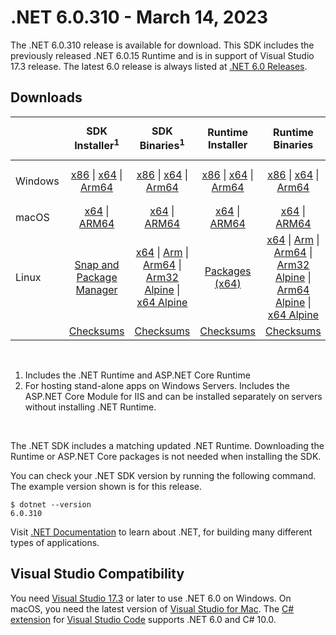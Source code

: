 # .NET 6.0.310 - March 14, 2023

The .NET 6.0.310 release is available for download. This SDK includes the previously released .NET 6.0.15 Runtime and is in support of Visual Studio 17.3 release. The latest 6.0 release is always listed at [.NET 6.0 Releases](../README.md).

## Downloads

|           | SDK Installer<sup>1</sup>                        | SDK Binaries<sup>1</sup>                 | Runtime Installer                                        | Runtime Binaries                                 | ASP.NET Core Runtime           |Windows Desktop Runtime          |
| --------- | :------------------------------------------:     | :----------------------:                 | :---------------------------:                            | :-------------------------:                      | :-----------------:            | :-----------------:            |
| Windows   | [x86][dotnet-sdk-win-x86.exe] \| [x64][dotnet-sdk-win-x64.exe] \| [Arm64][dotnet-sdk-win-arm64.exe] | [x86][dotnet-sdk-win-x86.zip] \| [x64][dotnet-sdk-win-x64.zip] \|  [Arm64][dotnet-sdk-win-arm64.zip] | [x86][dotnet-runtime-win-x86.exe] \| [x64][dotnet-runtime-win-x64.exe] \| [Arm64][dotnet-runtime-win-arm64.exe] | [x86][dotnet-runtime-win-x86.zip] \| [x64][dotnet-runtime-win-x64.zip] \| [Arm64][dotnet-runtime-win-arm64.zip] | [x86][aspnetcore-runtime-win-x86.exe] \| [x64][aspnetcore-runtime-win-x64.exe] \|<br> [Hosting Bundle][dotnet-hosting-win.exe]<sup>2</sup> | [x86][windowsdesktop-runtime-win-x86.exe] \| [x64][windowsdesktop-runtime-win-x64.exe] \| [Arm64][windowsdesktop-runtime-win-arm64.exe] |
| macOS     | [x64][dotnet-sdk-osx-x64.pkg] \| [ARM64][dotnet-sdk-osx-arm64.pkg] | [x64][dotnet-sdk-osx-x64.tar.gz] \| [ARM64][dotnet-sdk-osx-arm64.tar.gz]  | [x64][dotnet-runtime-osx-x64.pkg] \| [ARM64][dotnet-runtime-osx-arm64.pkg] | [x64][dotnet-runtime-osx-x64.tar.gz] \| [ARM64][dotnet-runtime-osx-arm64.tar.gz]| [x64][aspnetcore-runtime-osx-x64.tar.gz] \| [ARM64][aspnetcore-runtime-osx-arm64.tar.gz] | - |<sup>1</sup>
| Linux     |  [Snap and Package Manager](../install-linux.md)  | [x64][dotnet-sdk-linux-x64.tar.gz] \| [Arm][dotnet-sdk-linux-arm.tar.gz]  \| [Arm64][dotnet-sdk-linux-arm64.tar.gz] \| [Arm32 Alpine][dotnet-sdk-linux-musl-arm.tar.gz]  \| [x64 Alpine][dotnet-sdk-linux-musl-x64.tar.gz] | [Packages (x64)][linux-packages] | [x64][dotnet-runtime-linux-x64.tar.gz] \| [Arm][dotnet-runtime-linux-arm.tar.gz] \| [Arm64][dotnet-runtime-linux-arm64.tar.gz] \| [Arm32 Alpine][dotnet-runtime-linux-musl-arm.tar.gz] \| [Arm64 Alpine][dotnet-runtime-linux-musl-arm64.tar.gz] \| [x64 Alpine][dotnet-runtime-linux-musl-x64.tar.gz]  | [x64][aspnetcore-runtime-linux-x64.tar.gz]<sup>1</sup>  \| [Arm][aspnetcore-runtime-linux-arm.tar.gz]<sup>1</sup> \| [Arm64][aspnetcore-runtime-linux-arm64.tar.gz]<sup>1</sup> \| [x64 Alpine][aspnetcore-runtime-linux-musl-x64.tar.gz] | - | <sup>1</sup> |
|  | [Checksums][checksums-sdk]                             | [Checksums][checksums-sdk]                                      | [Checksums][checksums-runtime]                             | [Checksums][checksums-runtime]  | [Checksums][checksums-runtime]  | [Checksums][checksums-runtime]

</br>

1. Includes the .NET Runtime and ASP.NET Core Runtime
2. For hosting stand-alone apps on Windows Servers. Includes the ASP.NET Core Module for IIS and can be installed separately on servers without installing .NET Runtime.

</br>

The .NET SDK includes a matching updated .NET Runtime. Downloading the Runtime or ASP.NET Core packages is not needed when installing the SDK.

You can check your .NET SDK version by running the following command. The example version shown is for this release.

```console
$ dotnet --version
6.0.310
```
Visit [.NET Documentation](https://docs.microsoft.com/dotnet/core/) to learn about .NET, for building many different types of applications.


## Visual Studio Compatibility

You need [Visual Studio 17.3](https://visualstudio.microsoft.com) or later to use .NET 6.0 on Windows. On macOS, you need the latest version of [Visual Studio for Mac](https://visualstudio.microsoft.com/vs/mac/). The [C# extension](https://code.visualstudio.com/docs/languages/dotnet) for [Visual Studio Code](https://code.visualstudio.com/) supports .NET 6.0 and C# 10.0.


[blob-runtime]: https://dotnetcli.blob.core.windows.net/dotnet/Runtime/
[blob-sdk]: https://dotnetcli.blob.core.windows.net/dotnet/Sdk/
[release-notes]: https://github.com/dotnet/core/blob/main/release-notes/6.0/6.0.14/6.0.310.md

[checksums-runtime]: https://dotnetcli.blob.core.windows.net/dotnet/checksums/6.0.15-sha.txt
[checksums-sdk]: https://dotnetcli.blob.core.windows.net/dotnet/checksums/6.0.15-sha.txt

[linux-install]: https://docs.microsoft.com/dotnet/core/install/linux
[linux-setup]: https://github.com/dotnet/core/blob/main/Documentation/linux-setup.md

[dotnet-blog]:  https://devblogs.microsoft.com/dotnet/march-2023-updates/
[aspnet-blog]: https://devblogs.microsoft.com/dotnet/announcing-asp-net-core-in-net-6/
[maui-blog]: https://devblogs.microsoft.com/dotnet/update-on-dotnet-maui/

[linux-packages]: ../install-linux.md



[//]: # ( Runtime 6.0.15)
[dotnet-runtime-linux-arm.tar.gz]: https://download.visualstudio.microsoft.com/download/pr/dcfe990c-46fa-4222-946c-e5b9523f94db/20c3e626f66ef7d10678e43ab7fba46a/dotnet-runtime-6.0.15-linux-arm.tar.gz
[dotnet-runtime-linux-arm64.tar.gz]: https://download.visualstudio.microsoft.com/download/pr/2151a562-4991-4496-afac-12ae22e4710d/90644d83484758da592719d9946ca1b8/dotnet-runtime-6.0.15-linux-arm64.tar.gz
[dotnet-runtime-linux-musl-arm.tar.gz]: https://download.visualstudio.microsoft.com/download/pr/e35ae1de-bbd7-424d-baf8-e5328d7bff05/b9bf227728fa13bf140b4fe36609a919/dotnet-runtime-6.0.15-linux-musl-arm.tar.gz
[dotnet-runtime-linux-musl-arm64.tar.gz]: https://download.visualstudio.microsoft.com/download/pr/6076b46e-6d5a-410d-93a1-05314698f906/3453979632a67b64d9f24e88112c9154/dotnet-runtime-6.0.15-linux-musl-arm64.tar.gz
[dotnet-runtime-linux-musl-x64.tar.gz]: https://download.visualstudio.microsoft.com/download/pr/5597f305-2de2-4bbe-8f6c-7f1170e4abb3/b90e355ffdc2851dfa5ac68fc0ba5cb9/dotnet-runtime-6.0.15-linux-musl-x64.tar.gz
[dotnet-runtime-linux-x64.tar.gz]: https://download.visualstudio.microsoft.com/download/pr/a8db1a39-3418-4bd3-871e-5d13509ee724/2fac3893cffd4948c67dc3a2ef96a99d/dotnet-runtime-6.0.15-linux-x64.tar.gz
[dotnet-runtime-osx-arm64.pkg]: https://download.visualstudio.microsoft.com/download/pr/bfbe0103-d86e-4207-b51c-d02d1827225d/190012c955a7726bebd7c0a5f90ffc35/dotnet-runtime-6.0.15-osx-arm64.pkg
[dotnet-runtime-osx-arm64.tar.gz]: https://download.visualstudio.microsoft.com/download/pr/b809e06f-b836-45d4-b080-06b263579478/4690f65020f04e6579085df1aad7421d/dotnet-runtime-6.0.15-osx-arm64.tar.gz
[dotnet-runtime-osx-x64.pkg]: https://download.visualstudio.microsoft.com/download/pr/efcd27bd-2226-4a5c-9d2e-5926a570e487/6e1d87f63a3bd0490118682da4eb37c1/dotnet-runtime-6.0.15-osx-x64.pkg
[dotnet-runtime-osx-x64.tar.gz]: https://download.visualstudio.microsoft.com/download/pr/002ce092-a45c-4c52-baae-067879173e64/a6b706f9b30cb74210ce87ca651b3f4b/dotnet-runtime-6.0.15-osx-x64.tar.gz
[dotnet-runtime-win-arm64.exe]: https://download.visualstudio.microsoft.com/download/pr/74453a1d-cd7a-4fb7-90a9-40fc56b7324c/f7511ec1107310ca104dec62f86717af/dotnet-runtime-6.0.15-win-arm64.exe
[dotnet-runtime-win-arm64.zip]: https://download.visualstudio.microsoft.com/download/pr/85949133-3f73-485a-bcaa-e220677dde01/e23cfab074837c3d98a1737c1869dc74/dotnet-runtime-6.0.15-win-arm64.zip
[dotnet-runtime-win-x64.exe]: https://download.visualstudio.microsoft.com/download/pr/0f609431-fc27-4d13-a6b3-15db9153836a/4c7704d6a26f6099e0ff94cb5a853206/dotnet-runtime-6.0.15-win-x64.exe
[dotnet-runtime-win-x64.zip]: https://download.visualstudio.microsoft.com/download/pr/17309c0b-8c70-467b-9f95-a4f7ee8bd095/e6ccec507628a50cd81caef510b6fe76/dotnet-runtime-6.0.15-win-x64.zip
[dotnet-runtime-win-x86.exe]: https://download.visualstudio.microsoft.com/download/pr/46f6ac54-6f22-4c0b-92c2-9cc6a427c08f/a00a86f9652ea609e40b337e3553c1e6/dotnet-runtime-6.0.15-win-x86.exe
[dotnet-runtime-win-x86.zip]: https://download.visualstudio.microsoft.com/download/pr/377bab71-54b5-4e7b-97d8-e928c11603a4/cc846098d8717af452796601fc426fd8/dotnet-runtime-6.0.15-win-x86.zip

[//]: # ( WindowsDesktop 6.0.15)
[windowsdesktop-runtime-win-arm64.exe]: https://download.visualstudio.microsoft.com/download/pr/ed661b4a-6784-4b40-8872-c7df46d2fc4d/22ee24e9434437b66f1d5431504c049b/windowsdesktop-runtime-6.0.15-win-arm64.exe
[windowsdesktop-runtime-win-arm64.zip]: https://download.visualstudio.microsoft.com/download/pr/25666b72-9496-4c15-95ec-952e7a053104/6c0a54f5239cbb35b28d427e271dc8f2/windowsdesktop-runtime-6.0.15-win-arm64.zip
[windowsdesktop-runtime-win-x64.exe]: https://download.visualstudio.microsoft.com/download/pr/513d13b7-b456-45af-828b-b7b7981ff462/edf44a743b78f8b54a2cec97ce888346/windowsdesktop-runtime-6.0.15-win-x64.exe
[windowsdesktop-runtime-win-x64.zip]: https://download.visualstudio.microsoft.com/download/pr/2a6abed9-fe1e-41e5-8351-eaebe0ee5751/40676900544cfe8e12806ecd756c87a2/windowsdesktop-runtime-6.0.15-win-x64.zip
[windowsdesktop-runtime-win-x86.exe]: https://download.visualstudio.microsoft.com/download/pr/c7294693-5754-4bb0-b4a4-bcb63d4ef661/dd21bbae18ee17a1f8cb004bd1a7d365/windowsdesktop-runtime-6.0.15-win-x86.exe
[windowsdesktop-runtime-win-x86.zip]: https://download.visualstudio.microsoft.com/download/pr/a0eefc49-b808-467c-8e01-17a371ba26f1/a4b79ddf4910b9e3d5d127e2236fc4bb/windowsdesktop-runtime-6.0.15-win-x86.zip

[//]: # ( ASP 6.0.15)
[aspnetcore-runtime-linux-arm.tar.gz]: https://download.visualstudio.microsoft.com/download/pr/c7eade0f-81ff-4587-a58e-647702814ec4/1b8c56efc82990ee986d8dd52a9a09ab/aspnetcore-runtime-6.0.15-linux-arm.tar.gz
[aspnetcore-runtime-linux-arm64.tar.gz]: https://download.visualstudio.microsoft.com/download/pr/0d9619a1-af06-40c6-9816-46d08c9e42d6/744ecc09a1058822dc08ae17a3dc9c77/aspnetcore-runtime-6.0.15-linux-arm64.tar.gz
[aspnetcore-runtime-linux-musl-arm.tar.gz]: https://download.visualstudio.microsoft.com/download/pr/810c6593-da6d-4f45-9b44-0d2773921363/a7802f15b43c2367180a43d1c361edbc/aspnetcore-runtime-6.0.15-linux-musl-arm.tar.gz
[aspnetcore-runtime-linux-musl-arm64.tar.gz]: https://download.visualstudio.microsoft.com/download/pr/b571004b-d5ff-47eb-a830-1db7285a40a0/34fbf4b46c625eec823bf570ab130b88/aspnetcore-runtime-6.0.15-linux-musl-arm64.tar.gz
[aspnetcore-runtime-linux-musl-x64.tar.gz]: https://download.visualstudio.microsoft.com/download/pr/dbd4c83d-99e9-40a5-a6c2-df95b921cf38/0b841f3708f58b04cca7e83955c40de6/aspnetcore-runtime-6.0.15-linux-musl-x64.tar.gz
[aspnetcore-runtime-linux-x64.tar.gz]: https://download.visualstudio.microsoft.com/download/pr/4518a0d8-9a6b-4836-ada9-096afa24efd0/ad0d8ccefb6b6a36dc108417b74775cb/aspnetcore-runtime-6.0.15-linux-x64.tar.gz
[aspnetcore-runtime-osx-arm64.tar.gz]: https://download.visualstudio.microsoft.com/download/pr/8c038a1c-2c5a-4223-b863-3c7ace6b96f0/92b7538b884350b055a22c7877775fa1/aspnetcore-runtime-6.0.15-osx-arm64.tar.gz
[aspnetcore-runtime-osx-x64.tar.gz]: https://download.visualstudio.microsoft.com/download/pr/183c7035-79ba-4438-a96f-39cebae901c7/14358a3d95afb3af618abea80a8106db/aspnetcore-runtime-6.0.15-osx-x64.tar.gz
[aspnetcore-runtime-win-arm64.zip]: https://download.visualstudio.microsoft.com/download/pr/09efcd1b-5c31-474c-a8e6-4a660d8d4c3e/f10d916bcbaeb695766d2d423e0e9e34/aspnetcore-runtime-6.0.15-win-arm64.zip
[aspnetcore-runtime-win-x64.exe]: https://download.visualstudio.microsoft.com/download/pr/28431bba-e071-4e98-86a9-aa7e0c9050fc/0677f2fd79faee65f5d48260b9f303e5/aspnetcore-runtime-6.0.15-win-x64.exe
[aspnetcore-runtime-win-x64.zip]: https://download.visualstudio.microsoft.com/download/pr/236f1c8f-4d0a-408e-8c78-3b96c884dfe1/705265df9e07e998178826a0871ca452/aspnetcore-runtime-6.0.15-win-x64.zip
[aspnetcore-runtime-win-x86.exe]: https://download.visualstudio.microsoft.com/download/pr/4b99db58-969b-401d-a239-86ba1c92e6b8/2c17255b0091fa3210ec4cfb7bfe89ed/aspnetcore-runtime-6.0.15-win-x86.exe
[aspnetcore-runtime-win-x86.zip]: https://download.visualstudio.microsoft.com/download/pr/2415950c-fcc3-4a5c-b0dd-f81f35a5db6e/9e0483851b6d40ae2d39718d3985004e/aspnetcore-runtime-6.0.15-win-x86.zip
[dotnet-hosting-win.exe]: https://download.visualstudio.microsoft.com/download/pr/e38901ef-e9ac-4331-a6aa-f2aec3b1754b/6d695fa51a4960393edaf725ce970a86/dotnet-hosting-6.0.15-win.exe

[//]: # ( SDK 6.0.310)
[dotnet-sdk-linux-arm.tar.gz]: https://download.visualstudio.microsoft.com/download/pr/f5a1fdd9-8299-413e-b707-7bf5bb11c4f8/dec707f0b78e9f1da4305fe588f2eb1f/dotnet-sdk-6.0.310-linux-arm.tar.gz
[dotnet-sdk-linux-arm64.tar.gz]: https://download.visualstudio.microsoft.com/download/pr/91343c9e-97ff-4b8e-b411-b56a3c237ecd/9b1ff40787e03e94a0ec517eb0ec4d5d/dotnet-sdk-6.0.310-linux-arm64.tar.gz
[dotnet-sdk-linux-musl-arm.tar.gz]: https://download.visualstudio.microsoft.com/download/pr/160b9f5e-ce30-43c8-bb9b-41fd11e202e0/8c1e67ed39348c42655401b34e78545c/dotnet-sdk-6.0.310-linux-musl-arm.tar.gz
[dotnet-sdk-linux-musl-arm64.tar.gz]: https://download.visualstudio.microsoft.com/download/pr/12f8d3d8-b184-43bb-bb9e-1f936f726846/8458991219e0057bb856e649074eaf8b/dotnet-sdk-6.0.310-linux-musl-arm64.tar.gz
[dotnet-sdk-linux-musl-x64.tar.gz]: https://download.visualstudio.microsoft.com/download/pr/2fb79c44-2d17-47d9-92ab-2c0b59e45edc/d83fe196b32dc312a3872fe6136d3633/dotnet-sdk-6.0.310-linux-musl-x64.tar.gz
[dotnet-sdk-linux-x64.tar.gz]: https://download.visualstudio.microsoft.com/download/pr/71fb7efe-9bc5-44f3-8674-42f66066c482/62d1c73537189c51e3b42473ef3d5eba/dotnet-sdk-6.0.310-linux-x64.tar.gz
[dotnet-sdk-osx-arm64.pkg]: https://download.visualstudio.microsoft.com/download/pr/58ac76e4-d58c-46c4-ac6e-b99c7e496914/3b9683573613d51e6e9ca0ff8f6f32eb/dotnet-sdk-6.0.310-osx-arm64.pkg
[dotnet-sdk-osx-arm64.tar.gz]: https://download.visualstudio.microsoft.com/download/pr/d506b3c6-5ba1-41c4-8c44-5eefa6095ad0/a95ac6a119735937f196b2b81d2351d3/dotnet-sdk-6.0.310-osx-arm64.tar.gz
[dotnet-sdk-osx-x64.pkg]: https://download.visualstudio.microsoft.com/download/pr/bcc9caeb-6816-4cb5-915c-da4d1eda76e2/1aabc521750b622b4c543d955b92b9c4/dotnet-sdk-6.0.310-osx-x64.pkg
[dotnet-sdk-osx-x64.tar.gz]: https://download.visualstudio.microsoft.com/download/pr/cbd1bf47-d02d-4a0d-81a0-eba2e9e053b3/1492f5bba7eed4cbbc36e2c91045317a/dotnet-sdk-6.0.310-osx-x64.tar.gz
[dotnet-sdk-win-arm64.exe]: https://download.visualstudio.microsoft.com/download/pr/be164729-5304-4023-acbc-acc6a1df74fc/e1acdfdfa8663bd0bcd76015af1022c7/dotnet-sdk-6.0.310-win-arm64.exe
[dotnet-sdk-win-arm64.zip]: https://download.visualstudio.microsoft.com/download/pr/532a22d1-ae35-49a6-8052-61cf324bb581/4bbaf512a3569f777c4a1e4f60a7fc3e/dotnet-sdk-6.0.310-win-arm64.zip
[dotnet-sdk-win-x64.exe]: https://download.visualstudio.microsoft.com/download/pr/21dc6731-7a33-4f32-9856-a464329cc90f/b53debb329f5aa178cbf987b003013a9/dotnet-sdk-6.0.310-win-x64.exe
[dotnet-sdk-win-x64.zip]: https://download.visualstudio.microsoft.com/download/pr/7260d9d1-f241-434f-b5fa-86bd74fe8f9c/c4c57471d2fcc01887be9bae0158e388/dotnet-sdk-6.0.310-win-x64.zip
[dotnet-sdk-win-x86.exe]: https://download.visualstudio.microsoft.com/download/pr/156dcb1e-a3f4-4189-a8fc-b73417657ffa/9ae9d146ba05376fc40afac9ce632785/dotnet-sdk-6.0.310-win-x86.exe
[dotnet-sdk-win-x86.zip]: https://download.visualstudio.microsoft.com/download/pr/c9d2ce6d-5aeb-49ad-a3ed-596abb938076/b76cd06070e6b8113e86166206fb27c6/dotnet-sdk-6.0.310-win-x86.zip
